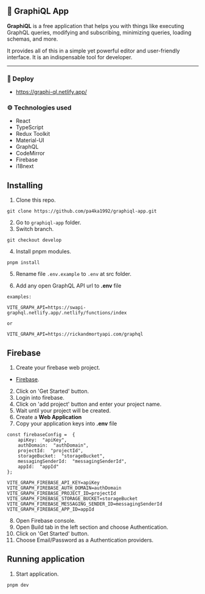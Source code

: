 ## 📌 GraphiQL App

**GraphiQL** is a free application that helps you with things like executing GraphQL queries, modifying and subscribing, minimizing queries, loading schemas, and more.

It provides all of this in a simple yet powerful editor and user-friendly interface. It is an indispensable tool for developer.

---

### 🔗 Deploy

- https://graphi-ql.netlify.app/

### ⚙️ Technologies used

- React
- TypeScript
- Redux Toolkit
- Material-UI
- GraphQL
- CodeMirror
- Firebase
- i18next

## Installing

1. Clone this repo.

```
git clone https://github.com/pa4ka1992/graphiql-app.git
```

2. Go to `graphiql-app` folder.
3. Switch branch.

```
git checkout develop
```

4. Install pnpm modules.

```
pnpm install
```

5. Rename file `.env.example` to `.env` at src folder.

6. Add any open GraphQL API url to **.env** file

```
examples:

VITE_GRAPH_API=https://swapi-graphql.netlify.app/.netlify/functions/index

or

VITE_GRAPH_API=https://rickandmortyapi.com/graphql

```

## Firebase

1. Create your firebase web project.

- [Firebase](https://firebase.google.com/).

2. Click on 'Get Started' button.
3. Login into firebase.
4. Click on 'add project' button and enter your project name.
5. Wait until your project will be created.
6. Create a **Web Application**
7. Copy your application keys into **.env** file

```
const firebaseConfig =  {
	apiKey:  "apiKey",
	authDomain:  "authDomain",
	projectId:  "projectId",
	storageBucket:  "storageBucket",
	messagingSenderId:  "messagingSenderId",
	appId:  "appId"
};

VITE_GRAPH_FIREBASE_API_KEY=apiKey
VITE_GRAPH_FIREBASE_AUTH_DOMAIN=authDomain
VITE_GRAPH_FIREBASE_PROJECT_ID=projectId
VITE_GRAPH_FIREBASE_STORAGE_BUCKET=storageBucket
VITE_GRAPH_FIREBASE_MESSAGING_SENDER_ID=messagingSenderId
VITE_GRAPH_FIREBASE_APP_ID=appId
```

8. Open Firebase console.
9. Open Build tab in the left section and choose Authentication.
10. Click on 'Get Started' button.
11. Choose Email/Password as a Authentication providers.

## Running application

1. Start application.

```
pnpm dev
```
